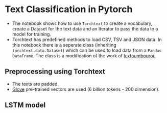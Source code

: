# Text Classification in Pytorch
* The notebook shows how to use `Torchtext` to create a vocabulary, create a Dataset for the text data and an Iterator to pass the data to a model for training.
* Torchtext has predefined methods to load CSV, TSV and JSON data. In this notebook there is a seperate class (inheriting `torchtext.data.Dataset`) which can be used to load data from a `Pandas DataFrame`. The class is a modification of the work of [lextoumbourou](https://gist.github.com/lextoumbourou/8f90313cbc3598ffbabeeaa1741a11c8) 

## Preprocessing using Torchtext
* The texts are padded 
* [Glove](https://nlp.stanford.edu/projects/glove/) pre-trained vectors are used (6 billion tokens - 200 dimension). 

## LSTM model
